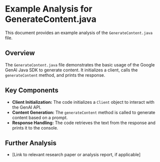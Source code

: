 # Example Analysis for GenerateContent.java

This document provides an example analysis of the `GenerateContent.java` file.

## Overview

The `GenerateContent.java` file demonstrates the basic usage of the Google GenAI Java SDK to generate content. It initializes a client, calls the `generateContent` method, and prints the response.

## Key Components

-   **Client Initialization:** The code initializes a `Client` object to interact with the GenAI API.
-   **Content Generation:** The `generateContent` method is called to generate content based on a prompt.
-   **Response Handling:** The code retrieves the text from the response and prints it to the console.

## Further Analysis

-   [Link to relevant research paper or analysis report, if applicable]


